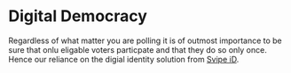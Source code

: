 # Digital Democracy

Regardless of what matter you are polling it is of outmost importance to be sure that onlu eligable voters particpate and that they do so only once. Hence our reliance on the digial identity solution from [Svipe iD](https://svipe.com).

